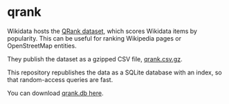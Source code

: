 # qrank

Wikidata hosts the [QRank dataset](https://github.com/brawer/wikidata-qrank), which scores Wikidata items by popularity. This can be useful for ranking Wikipedia pages or OpenStreetMap entities.

They publish the dataset as a gzipped CSV file, [qrank.csv.gz](https://qrank.wmcloud.org/download/qrank.csv.gz).

This repository republishes the data as a SQLite database with an index, so that random-access queries are fast.

You can download [qrank.db here](https://github.com/hikeratlas/qrank/releases/download/latest/qrank.db).
